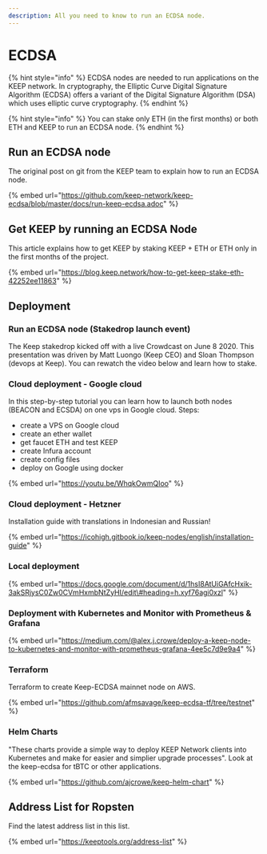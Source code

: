 ```yaml
---
description: All you need to know to run an ECDSA node.
---
```


# ECDSA

{% hint style="info" %}
ECDSA nodes are needed to run applications on the KEEP network. In cryptography, the Elliptic Curve Digital Signature Algorithm \(ECDSA\) offers a variant of the Digital Signature Algorithm \(DSA\) which uses elliptic curve cryptography.
{% endhint %}

{% hint style="info" %}
You can stake only ETH \(in the first months\) or both ETH and KEEP to run an ECDSA node.
{% endhint %}

## Run an ECDSA node

The original post on git from the KEEP team to explain how to run an ECDSA node.

{% embed url="https://github.com/keep-network/keep-ecdsa/blob/master/docs/run-keep-ecdsa.adoc" %}

## Get KEEP by running an ECDSA Node

This article explains how to get KEEP by staking KEEP + ETH or ETH only in the first months of the project.

{% embed url="https://blog.keep.network/how-to-get-keep-stake-eth-42252ee11863" %}

## Deployment

### Run an ECDSA node \(Stakedrop launch event\)

The Keep stakedrop kicked off with a live Crowdcast on June 8 2020. This presentation was driven by Matt Luongo \(Keep CEO\) and Sloan Thompson \(devops at Keep\). You can rewatch the video below and learn how to stake.

### Cloud deployment - Google cloud

In this step-by-step tutorial you can learn how to launch both nodes \(BEACON and ECSDA\) on one vps in Google cloud. Steps:

* create a VPS on Google cloud
* create an ether wallet
* get faucet ETH and test KEEP
* create Infura account
* create config files
* deploy on Google using docker

{% embed url="https://youtu.be/WhqkOwmQIoo" %}

### Cloud deployment - Hetzner

Installation guide with translations in Indonesian and Russian!

{% embed url="https://icohigh.gitbook.io/keep-nodes/english/installation-guide" %}

### Local deployment

{% embed url="https://docs.google.com/document/d/1hsI8AtUiGAfcHxik-3akSRjysC0Zw0CVmHxmbNtZyHI/edit\#heading=h.xyf76agi0xzl" %}



### Deployment with Kubernetes and Monitor with Prometheus & Grafana

{% embed url="https://medium.com/@alex.j.crowe/deploy-a-keep-node-to-kubernetes-and-monitor-with-prometheus-grafana-4ee5c7d9e9a4" %}

### Terraform

Terraform to create Keep-ECDSA mainnet node on AWS.

{% embed url="https://github.com/afmsavage/keep-ecdsa-tf/tree/testnet" %}

### Helm Charts

"These charts provide a simple way to deploy KEEP Network clients into Kubernetes and make for easier and simplier upgrade processes". Look at the keep-ecdsa for tBTC or other applications.

{% embed url="https://github.com/ajcrowe/keep-helm-chart" %}

## Address List for Ropsten

Find the latest address list in this list.

{% embed url="https://keeptools.org/address-list" %}



